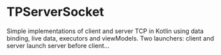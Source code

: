 # TPServerSocket
Simple implementations of client and server TCP in Kotlin using data binding, live data, executors and viewModels.
Two launchers: client and server
launch server before client... 
